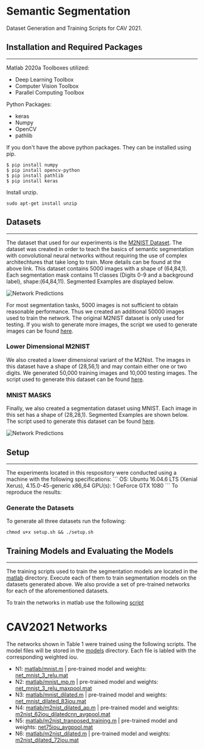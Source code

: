 # Semantic Segmentation

Dataset Generation and Training Scripts for CAV 2021.

## Installation and Required Packages
<hr /> 

Matlab 2020a
Toolboxes utilized:
- Deep Learning Toolbox
- Computer Vision Toolbox
- Parallel Computing Toolbox

Python Packages: 
- keras
- Numpy
- OpenCV
- pathlib


If you don't have the above python packages. They can be installed using pip. 

```
$ pip install numpy
$ pip install opencv-python
$ pip install pathlib
$ pip install keras
```

Install unzip.
```
sudo apt-get install unzip
```

## Datasets
<hr /> 

The dataset that used for our experiments is the [M2NIST Dataset](https://www.kaggle.com/farhanhubble/multimnistm2nist). The dataset was created in order to teach the basics of semantic segmentation with convolutional neural networks without requiring the use of complex architechtures that take long to train. More details can be found at the above link. This dataset contains 5000 images with a shape of (64,84,1). Each segmentation mask contains 11 classes (Digits 0-9 and a background label), shape:(64,84,11). Segmented Examples are displayed below.

![Network Predictions](./matlab/readme_images/net75iou_predicted.png "Network Predictions")

For most segmentation tasks, 5000 images is not sufficient to obtain reasonable performance. Thus we created an additional 50000 images used to train the network. The original M2NIST dataset is only used for testing. If you wish to generate more images, the script we used to generate images can be found [here](dataset/generate_M2NIST.py).

### Lower Dimensional M2NIST

We also created a lower dimensional variant of the M2Nist. The images in this dataset have a shape of (28,56,1) and may contain either one or two digits. We generated 50,000 training images and 10,000 testing images. The script used to generate this dataset can be found [here](dataset/generate2856.py).

### MNIST MASKS

Finally, we also created a segmentation dataset using MNIST. Each image in this set has a shape of (28,28,1). Segmented Examples are shown below. The script used to generate this dataset can be found [here](dataset/generate_MNIST_masks.py).

![Network Predictions](./matlab/readme_images/mnist.png "Network Predictions")

## Setup 
<hr /> 
The experiments located in this respository were conducted using a machine with the following specifications:
```
OS: Ubuntu 16.04.6 LTS (Xenial Xerus), 4.15.0-45-generic x86_64
GPU(s): 1 GeForce GTX 1080
```
To reproduce the results:

### Generate the Datasets 

To generate all three datasets run the following:
```
chmod u+x setup.sh && ./setup.sh
```

## Training Models and Evaluating the Models
<hr /> 

The training scripts used to train the segmentation models are located in the [matlab](matlab) directory. 
Execute each of them to train segmentation models on the datasets generated above. We also provide a set of pre-trained networks for each of the aforementioned datasets.

To train the networks in matlab use the following [script](train_networks.m)

# CAV2021 Networks 

The networks shown in Table 1 were trained using the following scripts. The model files will be stored in the [models](matlab/models/) directory. Each file is labled with the corresponding weighted iou.


- N1: [matlab/mnist.m](matlab/mnist.m) | pre-trained model and weights: [net_mnist_3_relu.mat](matlab/models/mnist/net_mnist_3_relu.mat) 
- N2: [matlab/mnist_mp.m](matlab/mnist_mp.m) | pre-trained model and weights: [net_mnist_3_relu_maxpool.mat](matlab/models/mnist/net_mnist_3_relu_maxpool.mat)
- N3: [matlab/mnist_dilated.m](matlab/mnist_dilated.m) | pre-trained model and weights: [net_mnist_dilated_83iou.mat](matlab/models/mnist/net_mnist_dilated_83iou.mat)
- N4: [matlab/m2nist_dilated_ap.m](matlab/m2nist_dilated_ap.m)  | pre-trained model and weights: [m2nist_62iou_dilatedcnn_avgpool.mat](matlab/models/m2nist/m2nist_62iou_dilatedcnn_avgpool.mat)
- N5: [matlab/m2nist_tranposed_training.m](matlab/m2nist_tranposed_training.m) | pre-trained model and weights: [net75iou_avgpool.mat](matlab/models/m2nist/net75iou_avgpool.mat)
- N6: [matlab/m2nist_dilated.m](matlab/m2nist_dilated.m) | pre-trained model and weights: [m2nist_dilated_72iou.mat](matlab/models/m2nist/m2nist_dilated_72iou.mat)


